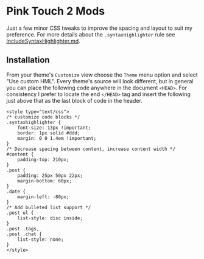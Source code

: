 # Pink Touch 2 Mods

Just a few minor CSS tweaks to improve the spacing and layout to suit my preference. For more details about the `.syntaxHighlighter` rule see [IncludeSyntaxHighlighter.md](../IncludeSyntaxHighlighter.md).

## Installation

From your theme's `Customize` view choose the `Theme` menu option and select "Use custom HML". Every theme's source will look different, but in general you can place the following code anywhere in the document `<HEAD>`. For consistency I prefer to locate the end `</HEAD>` tag and insert the following just above that as the last block of code in the header.

	<style type="text/css">
	/* customize code blocks */
	.syntaxhighlighter {
	    font-size: 13px !important;
	    border: 1px solid #ddd;
	    margin: 0 0 1.4em !important;
	}
	/* Decrease spacing between content, increase content width */
	#content {
	    padding-top: 210px;
	}
	.post {
	    padding: 25px 50px 22px;
	    margin-bottom: 60px;
	}
	.date {
	    margin-left: -80px;
	}
	/* Add bulleted list support */
	.post ul {
	    list-style: disc inside;
	}
	.post .tags,
	.post .chat {
	    list-style: none;
	}
	</style>

